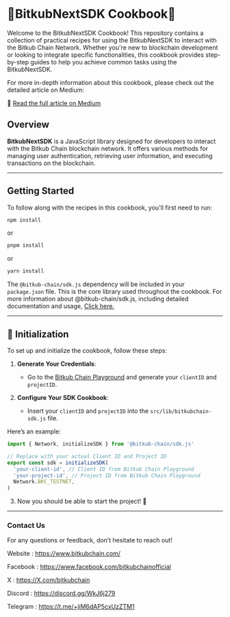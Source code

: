 # 🍴BitkubNextSDK Cookbook🍴

Welcome to the BitkubNextSDK Cookbook! This repository contains a collection of practical recipes for using the BitkubNextSDK to interact with the Bitkub Chain Network. Whether you're new to blockchain development or looking to integrate specific functionalities, this cookbook provides step-by-step guides to help you achieve common tasks using the BitkubNextSDK.

For more in-depth information about this cookbook, please check out the detailed article on Medium:

📝 [Read the full article on Medium](https://medium.com/@fonytas/exploring-the-bitkub-next-sdk-integration-a-walkthrough-of-our-next-js-cookbook-2cc73729d7de)

## Overview

**BitkubNextSDK** is a JavaScript library designed for developers to interact with the Bitkub Chain blockchain network. It offers various methods for managing user authentication, retrieving user information, and executing transactions on the blockchain.

---

## Getting Started

To follow along with the recipes in this cookbook, you'll first need to run:

```bash
npm install
```

or

```bash
pnpm install
```

or

```bash
yarn install
```

The `@bitkub-chain/sdk.js` dependency will be included in your `package.json` file. This is the core library used throughout the cookbook. For more information about @bitkub-chain/sdk.js, including detailed documentation and usage, [Click here.](https://www.npmjs.com/package/@bitkub-chain/sdk.js)

---

## 📝 Initialization

To set up and initialize the cookbook, follow these steps:

1. **Generate Your Credentials**:

   - Go to the [Bitkub Chain Playground](https://playground.bitkubchain.com/) and generate your `clientID` and `projectID`.

2. **Configure Your SDK Cookbook**:
   - Insert your `clientID` and `projectID` into the `src/lib/bitkubchain-sdk.js` file.

Here’s an example:

```javascript
import { Network, initializeSDK } from '@bitkub-chain/sdk.js'

// Replace with your actual Client ID and Project ID
export const sdk = initializeSDK(
  'your-client-id', // Client ID from Bitkub Chain Playground
  'your-project-id', // Project ID from Bitkub Chain Playground
  Network.BKC_TESTNET,
)
```

3. Now you should be able to start the project! 🚀

---

### Contact Us

For any questions or feedback, don’t hesitate to reach out!

Website : https://www.bitkubchain.com/

Facebook : https://www.facebook.com/bitkubchainofficial

X : https://X.com/bitkubchain

Discord : ​​https://discord.gg/WkJ6j279

Telegram : https://t.me/+jiM6dAP5cxUzZTM1
